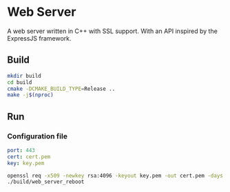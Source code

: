 # Web Server

A web server written in C++ with SSL support.
With an API inspired by the ExpressJS framework.

## Build

```sh
mkdir build
cd build
cmake -DCMAKE_BUILD_TYPE=Release ..
make -j$(nproc)
```

## Run

### Configuration file

```yaml
port: 443
cert: cert.pem
key: key.pem
```

```sh
openssl req -x509 -newkey rsa:4096 -keyout key.pem -out cert.pem -days 365 -nodes
./build/web_server_reboot
```
